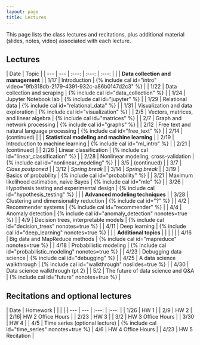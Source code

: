 ```yaml
---
layout: page
title: Lectures
---
```

This page lists the class lectures and recitations, plus additional material (slides, notes, video) associated with each lecture.

## Lectures

| Date | Topic |
| ---  | --- | :---: | :---: | :---: |
| | **Data collection and management** |
| 1/17 | Introduction  | {% include cal id="intro" video="9fb318db-2179-4391-932c-a86b0147d2c3" %} |
| 1/22 | Data collection and scraping | {% include cal id="data_collection" %} |
| 1/24 | Jupyter Notebook lab |  {% include cal id="jupyter" %} |
| 1/29 | Relational data |  {% include cal id="relational_data" %} |
| 1/31 | Visualization and data exploration | {% include cal id="visualization" %} |
| 2/5  | Vectors, matrices, and linear algebra | {% include cal id="matrices" %} |
| 2/7  | Graph and network processing | {% include cal id="graphs" %} |
| 2/12 | Free text and natural language processing | {% include cal id="free_text" %} |
| 2/14 | (continued) |
| | **Statistical modeling and machine learning** |
| 2/19 | Introduction to machine learning | {% include cal id="ml_intro" %} |
| 2/21 | (continued) |
| 2/26 | Linear classification | {% include cal id="linear_classification" %} |
| 2/28 | Nonlinear modeling, cross-validation | {% include cal id="nonlinear_modeling" %} |
| 3/5  | (continued) |
| 3/7  | *Class postponed* |
| 3/12 | *Spring break* |
| 3/14 | *Spring break*  |
| 3/19 | Basics of probability | {% include cal id="probability" %} |
| 3/21 | Maximum likelihood estimation, naive Bayes | {% include cal id="mle" %} |
| 3/26 | Hypothesis testing and experimental design | {% include cal id="hypothesis_testing" %} |
| | **Advanced modeling techniques** |
| 3/28 | Clustering and dimensionality reduction | {% include cal id="?" %} |
| 4/2  | Recommender systems | {% include cal id="recommender" %} |
| 4/4  | Anomaly detection | {% include cal id="anomaly_detection" nonotes=true %} |
| 4/9  | Decision trees, interpretable models | {% include cal id="decision_trees" nonotes=true %} |
| 4/11 | Deep learning | {% include cal id="deep_learning" nonotes=true %} |
| | **Additional topics**  | | | | |
| 4/16 | Big data and MapReduce methods | {% include cal id="mapreduce" nonotes=true %} |
| 4/18 | Probabilistic modeling | {% include cal id="probabilistic_modeling" nonotes=true %} |
| 4/23 | Debugging data science | {% include cal id="debugging" %} |
| 4/25 | A data science walkthrough | {% include cal id="walkthrough" noslides=true %} |
| 4/30 | Data science walkthrough (pt 2) |
| 5/2  | The future of data science and Q&A | {% include cal id="future" nonotes=true %} |


## Recitations and optional lectures

| Date | Homework | | | |
| --- | --- | :---: | :---: |
| 1/26 | HW 1 |
| 2/9 | HW 2 |
| 2/16| HW 2 Office Hours |
| 2/23 | HW 3 | 
| 3/2 | HW 3 Office Hours |
| 3/30 | HW 4 | 
| 4/5  | Time series (optional lecture) | {% include cal id="time_series" nonotes=true %}
| 4/6 | HW 4 Office Hours |
| 4/23 | HW 5 Recitation |
